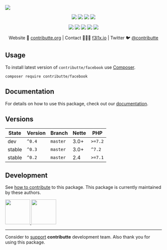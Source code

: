 ![](https://heatbadger.now.sh/github/readme/contributte/facebook/)

<p align=center>
  <a href="https://github.com/contributte/facebook/actions"><img src="https://badgen.net/github/checks/contributte/facebook/master?cache=300"></a>
  <a href="https://coveralls.io/r/contributte/facebook"><img src="https://badgen.net/coveralls/c/github/contributte/facebook?cache=300"></a>
  <a href="https://packagist.org/packages/contributte/facebook"><img src="https://badgen.net/packagist/dm/contributte/facebook"></a>
  <a href="https://packagist.org/packages/contributte/facebook"><img src="https://badgen.net/packagist/v/contributte/facebook"></a>
</p>
<p align=center>
  <a href="https://packagist.org/packages/contributte/facebook"><img src="https://badgen.net/packagist/php/contributte/facebook"></a>
  <a href="https://github.com/contributte/facebook"><img src="https://badgen.net/github/license/contributte/facebook"></a>
  <a href="https://bit.ly/ctteg"><img src="https://badgen.net/badge/support/gitter/cyan"></a>
  <a href="https://bit.ly/cttfo"><img src="https://badgen.net/badge/support/forum/yellow"></a>
  <a href="https://contributte.org/partners.html"><img src="https://badgen.net/badge/sponsor/donations/F96854"></a>
</p>

<p align=center>
Website 🚀 <a href="https://contributte.org">contributte.org</a> | Contact 👨🏻‍💻 <a href="https://f3l1x.io">f3l1x.io</a> | Twitter 🐦 <a href="https://twitter.com/contributte">@contributte</a>
</p>

## Usage

To install latest version of `contributte/facebook` use [Composer](https://getcomposer.com).

```
composer require contributte/facebook
```

## Documentation

For details on how to use this package, check out our [documentation](.docs).

## Versions

| State       | Version | Branch   | Nette | PHP     |
|-------------|---------|----------|-------|---------|
| dev         | `^0.4`  | `master` | 3.0+  | `>=7.2` |
| stable      | `^0.3`  | `master` | 3.0+  | `^7.2`  |
| stable      | `^0.2`  | `master` | 2.4   | `>=7.1` |

## Development

See [how to contribute](https://contributte.org) to this package. This package is currently maintained by these authors.

<a href="https://github.com/f3l1x">
    <img width="80" height="80" src="https://avatars2.githubusercontent.com/u/538058?v=3&s=80">
</a>
<a href="https://github.com/vody105">
    <img width="80" height="80" src="https://avatars2.githubusercontent.com/u/22433893?v=3&s=80">
</a>

-----

Consider to [support](https://contributte.org/partners) **contributte** development team.
Also thank you for using this package.
